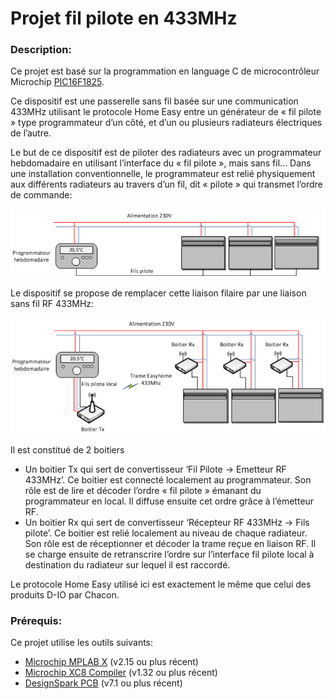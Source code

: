 Projet fil pilote en 433MHz
===========================
### Description:

Ce projet est basé sur la programmation en language C de microcontrôleur Microchip [PIC16F1825][1].

Ce dispositif est une passerelle sans fil basée sur une communication 433MHz utilisant le protocole Home Easy entre un générateur de « fil pilote »  type programmateur d’un côté, et d’un ou plusieurs radiateurs électriques de l’autre.

Le but de ce dispositif est de piloter des radiateurs avec un programmateur hebdomadaire  en utilisant l’interface du « fil pilote », mais sans fil...
Dans une installation conventionnelle, le programmateur est relié physiquement aux différents radiateurs au travers d’un fil, dit « pilote » qui transmet l’ordre de commande: 

![Alt text](/Schema1.jpg)

Le dispositif se propose de remplacer cette liaison filaire par une liaison sans fil RF 433MHz:

![Alt text](/Schema2.jpg)

 Il est constitué de 2 boitiers 
 * Un boitier Tx qui sert de convertisseur ‘Fil Pilote -> Emetteur RF 433MHz’. Ce boitier est connecté localement au programmateur. Son rôle est de lire et décoder l’ordre « fil pilote » émanant  du programmateur en local. Il diffuse ensuite cet ordre grâce à l’émetteur RF.
 * Un boitier Rx qui sert de convertisseur ‘Récepteur RF 433MHz -> Fils pilote’. Ce boitier est relié localement au niveau de chaque radiateur. Son rôle est de réceptionner et décoder la trame reçue en liaison RF. Il se charge ensuite de retranscrire l’ordre sur l’interface fil pilote local à destination du radiateur sur lequel il est raccordé.

Le protocole Home Easy utilisé ici est exactement le même que celui des produits D-IO par Chacon.

### Prérequis:

Ce projet utilise les outils suivants:
 * [Microchip MPLAB X][2] (v2.15 ou plus récent)
 * [Microchip XC8 Compiler][3] (v1.32 ou plus récent)
 * [DesignSpark PCB][4] (v7.1 ou plus récent)
 
 
[1]: http://www.microchip.com/wwwproducts/Devices.aspx?dDocName=en546902 "PIC 16F1825"
[2]: http://www.microchip.com/mplab/mplab-x-ide "MPLAB X"
[3]: http://www.microchip.com/mplab/compilers "MPLAB XC Compilers"
[4]: http://www.rs-online.com/designspark/electronics/eng/page/designspark-pcb-home-page "DesignSpark PCB"

